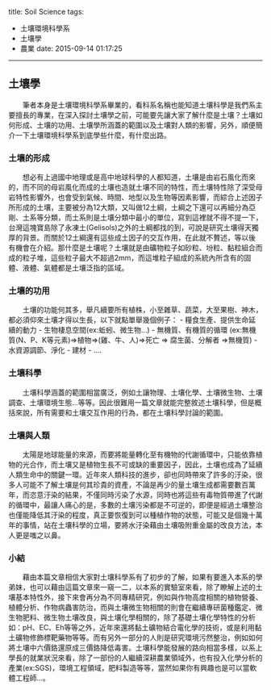 title: Soil Science
tags:
  - 土壤環境科學系
  - 土壤學
  - 農業
date: 2015-09-14 01:17:25
---


## 土壤學

　　筆者本身是土壤環境科學系畢業的，看科系名稱也能知道土壤科學是我們系主要擅長的專業，在深入探討土壤學之前，可能要先讓大家了解什麼是土壤？土壤如何形成、土壤的功用、土壤學所涵蓋的範圍以及土壤對人類的影響，另外，順便簡介一下土壤環境科學系到底學些什麼，有什麼出路。
  
### 土壤的形成

　　想必有上過國中地理或是高中地球科學的人都知道，土壤是由岩石風化而來的，而不同的母岩風化而成的土壤也造就土壤不同的特性，而土壤特性除了深受母岩特性影響外，也會受到氣候、時間、地型以及生物等因素影響，而綜合上述因子所形成的土壤，主要被分為12大類，又叫做12土綱，土綱之下還可以再細分為亞剛、土系等分類，而土系則是土壤分類中最小的單位，寫到這裡就不得不提一下，台灣這塊寶島除了永凍土(Gelisols)之外的土綱都找的到，可說是研究土壤得天獨厚的背景。而關於12土綱還有這些成土因子的交互作用，在此就不贅述，等以後有機會在介紹。那什麼是土壤呢？土壤就是由礦物粒子如砂粒、坋粒、黏粒組合而成的粒子堆，這些粒子最大不超過2mm，而這堆粒子組成的系統內所含有的固體、液體、氣體都是土壤泛指的區域。
  
### 土壤的功用

　　土壤的功能何其多，舉凡續要所有植株，小至雜草、蔬菜，大至果樹、神木，都必須仰來土壤才得以生長，以下就點單舉幾個例子：
  	- 糧食生產、提供生命延續的動力
  	- 生物棲息空間(ex:蚯蚓、微生物...)
  	- 無機質、有機質的循環 
		(ex:無機質(N、P、K等元素)=>植物=>(雞、牛、人)=>死亡 => 腐生菌、分解者 =>無機質)
      - 水資源調節、淨化
	  - 建材
	  - ....

### 土壤科學

　　土壤科學涵蓋的範圍相當廣泛，例如土讓物理、土壤化學、土壤微生物、土壤調查、土壤環境生態...等等。因此很難用一篇文章就能完整敘述土壤科學，但是概括來說，所有需要和土壤交互作用的行為，都在土壤科學討論的範圍。
  
### 土壤與人類

　　太陽是地球能量的來源，而要將能量轉化至有機物的代謝循環中，只能依靠植物的光合作，而土壤又是植物生長不可或缺的重要因子，因此，土壤也成為了延續人類生命中的關鍵一環。近年來人類科技的進步，卻也同時帶來了許多的汙染，很多人可能不了解土壤是何其珍貴的資產，不論是再少的量土壤生成都需要數百萬年，而恣意汙染的結果，不僅同時污染了水源，同時也將這些有毒物質帶進了代謝的循環中，最讓人痛心的是，多數的土壤污染都是不可逆的，即便是經過土壤整治也僅能降低其汙染的程度，真正要恢復到可以種植作物的狀態，可能又是個幾十萬年的事情，站在土壤科學的立場，要將水汙染藉由土壤吸附重金屬的改良方法，本人更是嗤之以鼻。
  
### 小結
　　藉由本篇文章相信大家對土壤科學系有了初步的了解，如果有要進入本系的學弟妹，也可以藉由這篇文章來一窺一二，以本系的實驗室來看，除了瞭解上述的土壤基本特性外，接下來會再分為不同專精研究，例如與作物高度相關的植物營養、植體分析、作物病蟲害防治，而與土壤微生物相關的則會在繼續專研菌種鑑定、微生物肥料、微生物土壤改良，與土壤化學相關的，除了基礎土壤化學特性的分析如：pH、EC、Eh等等之外，近年來還將黏土礦物結合電化學的技術，或是利用黏土礦物修飾標靶藥物等等。而有另外一部分的人則是研究環境污然整治，例如如何將土壤中六價鉻還原成三價鉻降低毒害。土壤科學能發展的路向相當多樣，以系上學長的就業狀況來看，除了一部份的人繼續深耕農業領域外，也有投入化學分析的產業(ex:SGS)，環境工程領域，肥料製造等等，當然如果你有興趣也是可以當軟體工程師...。